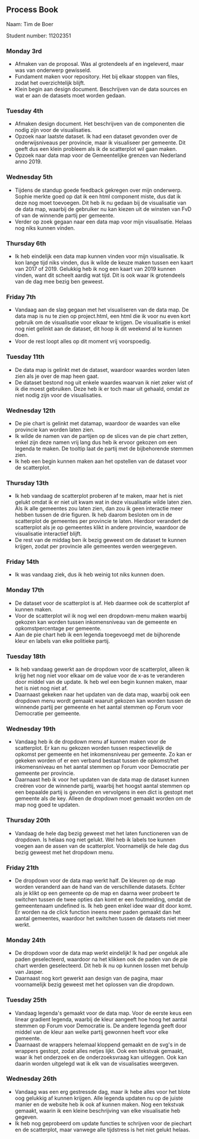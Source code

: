 __Process Book__
---
Naam: Tim de Boer

Student number: 11202351
### Monday 3rd
- Afmaken van de proposal. Was al grotendeels af en ingeleverd, maar was van onderwerp gewisseld.
- Fundament maken voor repository. Het bij elkaar stoppen van files, zodat het overzichtelijk blijft.
- Klein begin aan design document. Beschrijven van de data sources en wat er aan de datasets moet worden gedaan.


### Tuesday 4th
- Afmaken design document. Het beschrijven van de componenten die nodig zijn voor de visualisaties.
- Opzoek naar laatste dataset. Ik had een dataset gevonden over de onderwijsniveaus per provincie, maar ik visualiseer per gemeente. Dit geeft dus een klein probleem als ik de scatterplot wil gaan maken.
- Opzoek naar data map voor de Gemeentelijke grenzen van Nederland anno 2019.

### Wednesday 5th
- Tijdens de standup goede feedback gekregen over mijn onderwerp. Sophie merkte goed op dat ik een html component miste, dus dat ik deze nog moet toevoegen. Dit heb ik nu gedaan bij de visualisatie van de data map, waarbij de gebruiker nu kan kiezen uit de winsten van FvD of van de winnende partij per gemeente.
- Verder op zoek gegaan naar een data map voor mijn visualisatie. Helaas nog niks kunnen vinden.

### Thursday 6th
- Ik heb eindelijk een data map kunnen vinden voor mijn visualisatie. Ik kon lange tijd niks vinden, dus ik wilde de keuze maken tussen een kaart van 2017 of 2019. Gelukkig heb ik nog een kaart van 2019 kunnen vinden, want dit scheelt aardig wat tijd. Dit is ook waar ik grotendeels van de dag mee bezig ben geweest.

### Friday 7th
- Vandaag aan de slag gegaan met het visualiseren van de data map. De data map is nu te zien op project.html, een html die ik voor nu even kort gebruik om de visualisatie voor elkaar te krijgen. De visualisatie is enkel nog niet gelinkt aan de dataset, dit hoop ik dit weekend al te kunnen doen.
- Voor de rest loopt alles op dit moment vrij voorspoedig.

### Tuesday 11th
- De data map is gelinkt met de dataset, waardoor waardes worden laten zien als je over de map heen gaat.
- De dataset bestond nog uit enkele waardes waarvan ik niet zeker wist of ik die moest gebruiken. Deze heb ik er toch maar uit gehaald, omdat ze niet nodig zijn voor de visualisaties.

### Wednesday 12th
- De pie chart is gelinkt met datamap, waardoor de waardes van elke provincie kan worden laten zien.
- Ik wilde de namen van de partijen op de slices van de pie chart zetten, enkel zijn deze namen vrij lang dus heb ik ervoor gekozen om een legenda te maken. De tooltip laat de partij met de bijbehorende stemmen zien.
- Ik heb een begin kunnen maken aan het opstellen van de dataset voor de scatterplot.

### Thursday 13th
- Ik heb vandaag de scatterplot proberen af te maken, maar het is niet gelukt omdat ik er niet uit kwam wat in deze visualisatie wilde laten zien. Als ik alle gemeentes zou laten zien, dan zou ik geen interactie meer hebben tussen de drie figuren. Ik heb daarom besloten om in de scatterplot de gemeentes per provincie te laten. Hierdoor verandert de scatterplot als je op gemeentes klikt in andere provincie, waardoor de visualisatie interactief blijft.
- De rest van de middag ben ik bezig geweest om de dataset te kunnen krijgen, zodat per provincie alle gemeentes werden weergegeven.

### Friday 14th
- Ik was vandaag ziek, dus ik heb weinig tot niks kunnen doen.

### Monday 17th
- De dataset voor de scatterplot is af. Heb daarmee ook de scatterplot af kunnen maken.
- Voor de scatterplot wil ik nog wel een dropdown-menu maken waarbij gekozen kan worden tussen inkomensniveau van de gemeente en opkomstpercentage per gemeente.
- Aan de pie chart heb ik een legenda toegevoegd met de bijhorende kleur en labels van elke politieke partij.  

### Tuesday 18th
- Ik heb vandaag gewerkt aan de dropdown voor de scatterplot, alleen ik krijg het nog niet voor elkaar om de value voor de x-as te veranderen door middel van de update. Ik heb wel een begin kunnen maken, maar het is niet nog niet af.
- Daarnaast gekeken naar het updaten van de data map, waarbij ook een dropdown menu wordt gemaakt waaruit gekozen kan worden tussen de winnende partij per gemeente en het aantal stemmen op Forum voor Democratie per gemeente.

### Wednesday 19th
- Vandaag heb ik de dropdown menu af kunnen maken voor de scatterplot. Er kan nu gekozen worden tussen respectievelijk de opkomst per gemeente en het inkomensniveau per gemeente. Zo kan er gekeken worden of er een verband bestaat tussen de opkomst/het inkomensniveau en het aantal stemmen op Forum voor Democratie per gemeente per provincie.
- Daarnaast heb ik voor het updaten van de data map de dataset kunnen creëren voor de winnende partij, waarbij het hoogst aantal stemmen op een bepaalde partij is gevonden en vervolgens in een dict is gestopt met gemeente als de key. Alleen de dropdown moet gemaakt worden om de map nog goed te updaten.

### Thursday 20th
- Vandaag de hele dag bezig geweest met het laten functioneren van de dropdown. Is helaas nog niet gelukt. Wel heb ik labels toe kunnen voegen aan de assen van de scatterplot. Voornamelijk de hele dag dus bezig geweest met het dropdown menu.

### Friday 21th
- De dropdown voor de data map werkt half. De kleuren op de map worden veranderd aan de hand van de verschillende datasets. Echter als je klikt op een gemeente op de map en daarna weer probeert te switchen tussen de twee opties dan komt er een foutmelding, omdat de gemeentenaam undefined is. Ik heb geen enkel idee waar dit door komt. Er worden na de click function ineens meer paden gemaakt dan het aantal gemeentes, waardoor het switchen tussen de datasets niet meer werkt.

### Monday 24th
- De dropdown voor de data map werkt eindelijk! Ik had per ongeluk alle paden geselecteerd, waardoor na het klikken ook de paden van de pie chart werden geselecteerd. Dit heb ik nu op kunnen lossen met behulp van Jasper.
- Daarnaast nog kort gewerkt aan design van de pagina, maar voornamelijk bezig geweest met het oplossen van die dropdown.

### Tuesday 25th
- Vandaag legenda's gemaakt voor de data map. Voor de eerste keus een linear gradient legenda, waarbij de kleur aangeeft hoe hoog het aantal stemmen op Forum voor Democratie is. De andere legenda geeft door middel van de kleur aan welke partij gewonnen heeft voor elke gemeente.
- Daarnaast de wrappers helemaal kloppend gemaakt en de svg's in de wrappers gestopt, zodat alles netjes lijkt. Ook een tekstvak gemaakt, waar ik het onderzoek en de onderzoeksvraag kan uitleggen. Ook kan daarin worden uitgelegd wat ik elk van de visualisaties weergeven.

### Wednesday 26th
- Vandaag was een erg gestressde dag, maar ik hebe alles voor het blote oog gelukkig af kunnen krijgen. Alle legenda updaten nu op de juiste manier en de website heb ik ook af kunnen maken. Nog een tekstvak gemaakt, waarin ik een kleine beschrijving van elke visualisatie heb gegeven.
- Ik heb nog geprobeerd om update functies te schrijven voor de piechart en de scatterplot, maar vanwege alle tijdstress is het niet gelukt helaas.
